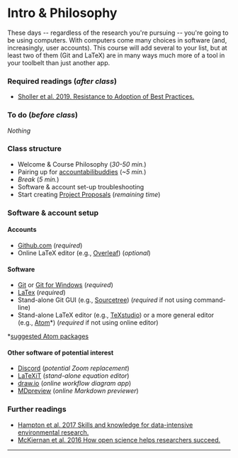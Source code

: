 # Intro & Philosophy
These days -- regardless of the research you're pursuing -- you're going to be using computers.  With computers come many choices in software (and, increasingly, user accounts).  This course will add several to your list, but at least two of them (Git and LaTeX) are in many ways much more of a tool in your toolbelt than just another app.


### Required readings (_after class_)
- [Sholler et al. 2019. Resistance to Adoption of Best Practices.](../../readings/pdfs/Sholler2019.pdf)

### To do (_before class_)
_Nothing_

### Class structure
- Welcome & Course Philosophy (_30-50 min._)
- Pairing up for [accountabilibuddies](https://neologisms.rice.edu/index.php?a=term&d=1&t=6534) (_~5 min._)
- _Break_ (_5 min._)
- Software & account set-up troubleshooting
- Start creating [Project Proposals](../ProjectProposal) (_remaining time_)

### Software & account setup
#### Accounts
- [Github.com](https://github.com/) (_required_)
- Online LaTeX editor (e.g., [Overleaf](https://www.overleaf.com)) (_optional_)

#### Software
- [Git](https://git-scm.com/downloads) or [Git for Windows](https://gitforwindows.org/) (_required_)
- [LaTex](https://www.latex-project.org/get/) (_required_)
- Stand-alone Git GUI (e.g., [Sourcetree](https://www.sourcetreeapp.com)) (_required_ if not using command-line)
- Stand-alone LaTeX editor (e.g., [TeXstudio](http://texstudio.sourceforge.net)) or a more general editor (e.g., [Atom](https://atom.io)*) (_required_ if not using online editor)

*[suggested Atom packages](AtomConfig.md)

#### Other software of potential interest
- [Discord](https://discord.com) (_potential Zoom replacement_)
- [LaTeXiT](https://www.chachatelier.fr/latexit/) (_stand-alone equation editor_)
- [draw.io](https://app.diagrams.net) (_online workflow diagram app_)
- [MDpreview](https://markdownlivepreview.com) (_online Markdown previewer_)

### Further readings
- [Hampton et al. 2017 Skills and knowledge for data-intensive environmental research.](../../readings/pdfs/Hampton2017.pdf)
- [McKiernan et al. 2016 How open science helps researchers succeed.](../../readings/pdfs/McKiernan2016.pdf)

***

